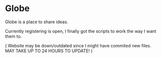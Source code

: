 # Globe
Globe is a place to share ideas.

Currently registering is open, I finally got the scripts to work the way I want them to.

( Website may be down/outdated since I might have commited new files. MAY TAKE UP TO 24 HOURS TO UPDATE! )

